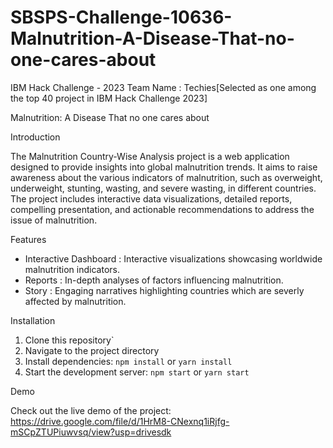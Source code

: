 # SBSPS-Challenge-10636-Malnutrition-A-Disease-That-no-one-cares-about

IBM Hack Challenge - 2023
Team Name : Techies[Selected as one among the top 40 project in IBM Hack Challenge 2023]

Malnutrition: A Disease That no one cares about

Introduction

The Malnutrition Country-Wise Analysis project is a web application designed to provide insights into global malnutrition trends. It aims to raise awareness about the various indicators of malnutrition, such as overweight, underweight, stunting, wasting, and severe wasting, in different countries. The project includes interactive data visualizations, detailed reports, compelling presentation, and actionable recommendations to address the issue of malnutrition.

Features

- Interactive Dashboard :  Interactive visualizations showcasing worldwide malnutrition indicators.
- Reports : In-depth analyses of factors influencing malnutrition.
- Story : Engaging narratives highlighting countries which are severly affected by malnutrition.

Installation

1. Clone this repository`
2. Navigate to the project directory
3. Install dependencies: `npm install` or `yarn install`
4. Start the development server: `npm start` or `yarn start`

Demo

Check out the live demo of the project:
https://drive.google.com/file/d/1HrM8-CNexnq1iRjfg-mSCpZTUPiuwvsq/view?usp=drivesdk
